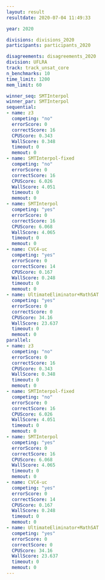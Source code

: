 ```yaml
---
layout: result
resultdate: 2020-07-04 11:49:33

year: 2020

divisions: divisions_2020
participants: participants_2020

disagreements: disagreements_2020
division: UFLRA
track: track_unsat_core
n_benchmarks: 10
time_limit: 1200
mem_limit: 60

winner_seq: SMTInterpol
winner_par: SMTInterpol
sequential:
- name: z3
  competing: "no"
  errorScore: 0
  correctScore: 16
  CPUScore: 0.343
  WallScore: 0.348
  timeout: 0
  memout: 0
- name: SMTInterpol-fixed
  competing: "no"
  errorScore: 0
  correctScore: 16
  CPUScore: 6.026
  WallScore: 4.051
  timeout: 0
  memout: 0
- name: SMTInterpol
  competing: "yes"
  errorScore: 0
  correctScore: 16
  CPUScore: 6.068
  WallScore: 4.065
  timeout: 0
  memout: 0
- name: CVC4-uc
  competing: "yes"
  errorScore: 0
  correctScore: 14
  CPUScore: 0.167
  WallScore: 0.248
  timeout: 0
  memout: 0
- name: UltimateEliminator+MathSAT
  competing: "yes"
  errorScore: 0
  correctScore: 0
  CPUScore: 34.16
  WallScore: 23.637
  timeout: 0
  memout: 0
parallel:
- name: z3
  competing: "no"
  errorScore: 0
  correctScore: 16
  CPUScore: 0.343
  WallScore: 0.348
  timeout: 0
  memout: 0
- name: SMTInterpol-fixed
  competing: "no"
  errorScore: 0
  correctScore: 16
  CPUScore: 6.026
  WallScore: 4.051
  timeout: 0
  memout: 0
- name: SMTInterpol
  competing: "yes"
  errorScore: 0
  correctScore: 16
  CPUScore: 6.068
  WallScore: 4.065
  timeout: 0
  memout: 0
- name: CVC4-uc
  competing: "yes"
  errorScore: 0
  correctScore: 14
  CPUScore: 0.167
  WallScore: 0.248
  timeout: 0
  memout: 0
- name: UltimateEliminator+MathSAT
  competing: "yes"
  errorScore: 0
  correctScore: 0
  CPUScore: 34.16
  WallScore: 23.637
  timeout: 0
  memout: 0
---
```

